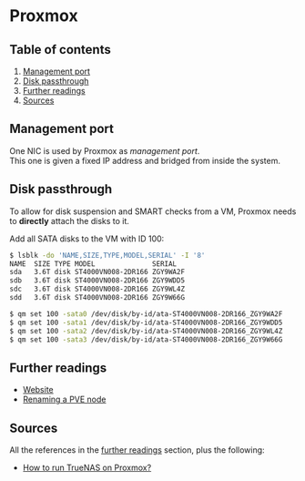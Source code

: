 # Proxmox

## Table of contents <!-- omit in toc -->

1. [Management port](#management-port)
1. [Disk passthrough](#disk-passthrough)
1. [Further readings](#further-readings)
1. [Sources](#sources)

## Management port

One NIC is used by Proxmox as _management port_.<br/>
This one is given a fixed IP address and bridged from inside the system.

## Disk passthrough

To allow for disk suspension and SMART checks from a VM, Proxmox needs to **directly** attach the disks to it.

Add all SATA disks to the VM with ID 100:

```sh
$ lsblk -do 'NAME,SIZE,TYPE,MODEL,SERIAL' -I '8'
NAME  SIZE TYPE MODEL              SERIAL
sda   3.6T disk ST4000VN008-2DR166 ZGY9WA2F
sdb   3.6T disk ST4000VN008-2DR166 ZGY9WDD5
sdc   3.6T disk ST4000VN008-2DR166 ZGY9WL4Z
sdd   3.6T disk ST4000VN008-2DR166 ZGY9W66G

$ qm set 100 -sata0 /dev/disk/by-id/ata-ST4000VN008-2DR166_ZGY9WA2F
$ qm set 100 -sata1 /dev/disk/by-id/ata-ST4000VN008-2DR166_ZGY9WDD5
$ qm set 100 -sata2 /dev/disk/by-id/ata-ST4000VN008-2DR166_ZGY9WL4Z
$ qm set 100 -sata3 /dev/disk/by-id/ata-ST4000VN008-2DR166_ZGY9W66G
```

## Further readings

- [Website]
- [Renaming a PVE node]

## Sources

All the references in the [further readings] section, plus the following:

- [How to run TrueNAS on Proxmox?]

<!--
  References
  -->

<!-- Upstream -->
[renaming a pve node]: https://pve.proxmox.com/wiki/Renaming_a_PVE_node
[website]: https://www.proxmox.com/en/

<!-- In-article sections -->
[further readings]: #further-readings

<!-- Knowledge base -->
[disks maintenance]: disks%20maintenance.md

<!-- Others -->
[how to run truenas on proxmox?]: https://www.youtube.com/watch?v=M3pKprTdNqQ
